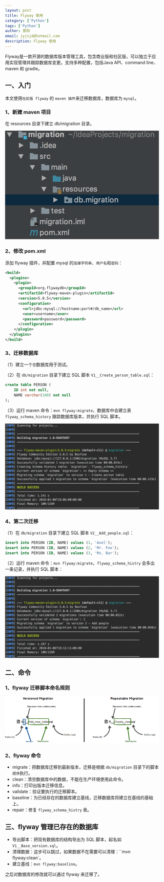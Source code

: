 ```yaml
---
layout: post
title: Flyway 使用
category: ['Python']
tags: ['Python']
author: 景阳
email: jyjsjd@hotmail.com
description: Flyway 使用
---
```


Flyway是一款开源的数据库版本管理工具，包含商业版和社区版，可以独立于应用实现管理并跟踪数据库变更。支持多种配置，包括Java API、command line、maven 和 gradle。

## 一、入门
本文使用`社区版 flyway` 的 `maven 插件`来迁移数据库，数据库为 `mysql`。

### 1、新建 maven 项目
在 resources 目录下建立 db/migration 目录。

![flyway_dir.png](/assets/img/flyway_dir.png)

### 2、修改 pom.xml 
添加 flyway 插件，并配置 mysql 的`连接字符串`、`用户名`和`密码`：

```xml
<build>
  <plugins>
    <plugin>
      <groupId>org.flywaydb</groupId>
      <artifactId>flyway-maven-plugin</artifactId>
      <version>5.0.5</version>
      <configuration>
        <url>jdbc:mysql://hostname:port#/db_name</url>
        <user>username</user>
        <password>password</password>
      </configuration>
    </plugin>
  </plugins>
</build>
```

### 3、迁移数据库
（1）建立一个`空`数据库用于测试。

（2）在 `db/migration` 目录下建立 SQL 脚本 `V1__Create_person_table.sql`：

```sql
create table PERSON (
    ID int not null,
    NAME varchar(100) not null
);
```

（3）运行 maven 命令：`mvn flyway:migrate`，数据库中会建立表 `flyway_schema_history` 跟踪数据库版本，并执行 SQL 脚本。

![migrate.png](/assets/img/migrate.png)

### 4、第二次迁移
（1）在 `db/migration` 目录下建立 SQL 脚本 `V2__Add_people.sql`：

```sql
insert into PERSON (ID, NAME) values (1, 'Axel');
insert into PERSON (ID, NAME) values (2, 'Mr. Foo');
insert into PERSON (ID, NAME) values (3, 'Ms. Bar');
```

（2）运行 maven 命令：`mvn flyway:migrate`，`flyway_schema_histry` 会多出一条记录，并执行 SQL 脚本：

![migrate2.png](/assets/img/migrate2.png)

## 二、命令

### 1、flyway 迁移脚本命名规则

![migration_naming.png](/assets/img/migration_naming.png)

### 2、flyway 命令
* migrate：把数据库迁移到最新版本，迁移是根据 `db/migration` 目录下的脚本`顺序`执行。
* clean：清空数据库中的数据，不能在生产环境使用此命令。
* info：打印出版本迁移信息。
* validate：验证要执行的迁移脚本。
* baseline：为已经存在的数据库建立基线，迁移数据库将建立在基线的基础上。
* repair：修复 `flyway_schema_histry` 表。

## 三、flyway 管理已存在的数据库

* 导出脚本：把现有数据库的结构导出为 SQL 脚本，起名如 `V1__Base_version.sql`。
* 清理数据：这步可以跳过，如果数据不在需要可以清理：``mvn flyway:clean`。
* 建立基线：`mvn flyway:baseline`。

之后对数据库的修改就可以通过 flyway 来迁移了。
